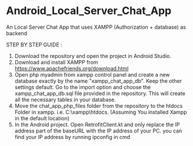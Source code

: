 # Android_Local_Server_Chat_App
An Local Server Chat App that uses XAMPP (Authorization + database) as backend

STEP BY STEP GUIDE :

1) Download the repository and open the project in Android Studio.
2) Download and install XAMPP from https://www.apachefriends.org/download.html
3) Open php myadmin from xampp control panel and create a new database exactly by the name "xampp_chat_app_db".
   Keep the other settings default. Go to the import option and choose the xampp_chat_app_db.sql file provided in the repository.
   This will create all the necessary tables in your database.
4) Move the chat_app_php_files folder from the repository to the htdocs Folder in xampp. i.e. C:\xampp\htdocs. (Assuming You installed Xampp in the default location)
5) In the Android project. Open RetrofitClient.kt and only replace the IP address part of the baseURL with the IP address of your PC. you can find your IP address by running ipconfig in cmd

